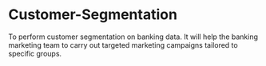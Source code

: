 # Customer-Segmentation
To perform customer segmentation on banking data. It will help the banking marketing team to carry out targeted marketing campaigns tailored to specific groups.
